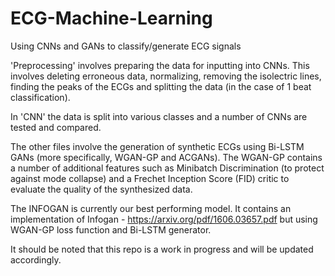 # ECG-Machine-Learning
Using CNNs and GANs to classify/generate ECG signals

'Preprocessing' involves preparing the data for inputting into CNNs. This involves deleting erroneous data, 
normalizing, removing the isolectric lines, finding the peaks of the ECGs and splitting the data (in the case of 1 beat classification). 

In 'CNN' the data is split into various classes and a number of CNNs are tested and compared. 

The other files involve the generation of synthetic ECGs using Bi-LSTM GANs (more specifically, WGAN-GP and ACGANs). 
The WGAN-GP contains a number of additional features such as Minibatch Discrimination (to protect against mode collapse) and 
a Frechet Inception Score (FID) critic to evaluate the quality of the synthesized data. 

The INFOGAN is currently our best performing model. It contains an implementation of Infogan - https://arxiv.org/pdf/1606.03657.pdf but using WGAN-GP loss function and Bi-LSTM generator. 

It should be noted that this repo is a work in progress and will be updated accordingly. 

